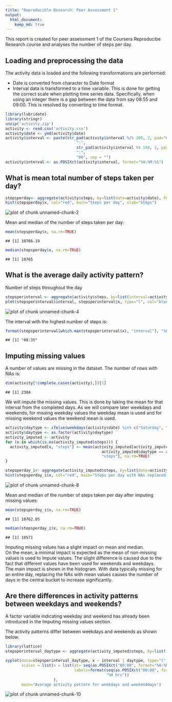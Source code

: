 ```yaml
---
title: "Reproducible Research: Peer Assessment 1"
output: 
  html_document:
    keep_md: true
---
```


This report is created for peer assessment 1 of the Coursera Reproducibe Research course and analyses the number of steps per day. 

## Loading and preprocessing the data

The activity data is loaded and the following transformations are performed:

- Date is converted from character to Date format
- Interval data is transformed to a time variable. This is done for getting the correct scale when plotting
time series data. Specifically, when using an integer there is a gap between the data from say 08:55 and
09:00. This is resolved by converting to time format. 

```r
library(lubridate)
library(stringr)
unzip('activity.zip')
activity <- read.csv('activity.csv')
activity$date <- ymd(activity$date)
activity$interval <- paste(str_pad(activity$interval %/% 100, 2, pad="0"),
                               ":",
                               str_pad(activity$interval %% 100, 2, pad="0"), 
                               ":",
                               "00", sep = "")
activity$interval <- as.POSIXct(activity$interval, format="%H:%M:%S")
```

## What is mean total number of steps taken per day?

```r
stepsperday<- aggregate(activity$steps, by=list(date=activity$date), FUN=sum)
hist(stepsperday$x, col="red", main="Steps per day", xlab="Steps")
```

![plot of chunk unnamed-chunk-2](figure/unnamed-chunk-2-1.png) 

Mean and median of the number of steps taken per day:

```r
mean(stepsperday$x, na.rm=TRUE)
```

```
## [1] 10766.19
```

```r
median(stepsperday$x, na.rm=TRUE)
```

```
## [1] 10765
```

## What is the average daily activity pattern?
Number of steps throughout the day

```r
stepsperinterval <- aggregate(activity$steps, by=list(interval=activity$interval), FUN=function(x) {mean(x, na.rm=TRUE)})
plot(stepsperinterval$interval, stepsperinterval$x, type="l", col="blue", xlab="Interval", ylab="Average number of steps", main="Average daily activity pattern")
```

![plot of chunk unnamed-chunk-4](figure/unnamed-chunk-4-1.png) 

The interval with the highest number of steps is:

```r
format(stepsperinterval[which.max(stepsperinterval$x), "interval"], "%H:%M")
```

```
## [1] "08:35"
```

## Imputing missing values
A number of values are missing in the dataset. The number of rows with NAs is:

```r
dim(activity[!complete.cases(activity),])[1]
```

```
## [1] 2304
```

We will impute the missing values. This is done by taking the mean for that interval from the completed days. As we will compare later weekdays and weekends, for missing weekday values the weekday mean is used and for missing weekend values the weekend mean is used. 


```r
activity$daytype <- ifelse(weekdays(activity$date) %in% c("Saturday", "Sunday"), "weekend", "weekday")
activity$daytype <- as.factor(activity$daytype)
activity_imputed <- activity
for (x in which(is.na(activity_imputed$steps))) {
  activity_imputed[x, "steps"] <- mean(activity_imputed[activity_imputed$interval == activity[x, "interval"] & 
                                          activity_imputed$daytype == activity_imputed[x,"daytype"], 
                                          "steps"], na.rm=TRUE)
}
```


```r
stepsperday_i<- aggregate(activity_imputed$steps, by=list(date=activity_imputed$date), FUN=sum)
hist(stepsperday_i$x, col="red", main="Steps per day with NAs replaced by mean for interval/daytype", xlab="Steps")
```

![plot of chunk unnamed-chunk-8](figure/unnamed-chunk-8-1.png) 

Mean and median of the number of steps taken per day after imputing missing values:

```r
mean(stepsperday_i$x, na.rm=TRUE)
```

```
## [1] 10762.05
```

```r
median(stepsperday_i$x, na.rm=TRUE)
```

```
## [1] 10571
```

Imputing missing values has a slight impact on mean and median.  
On the mean, a minimal impact is expected as the mean of non-missing values is used to impute values. The slight difference is caused due to the fact that different values have been used for weekends and weekdays.  
The main impact is shown in the histogram. With data typically missing for an entire day, replacing the NAs with mean values causes the number of days in the central bucket to increase significantly. 

## Are there differences in activity patterns between weekdays and weekends?

A factor variable indicating weekday and weekend has already been introduced in the Imputing missing values section. 

The activity patterns differ between weekdays and weekends as shown below.


```r
library(lattice)
stepsperinterval_daytype <- aggregate(activity_imputed$steps, by=list(interval=activity_imputed$interval, daytype=activity$daytype), mean)

xyplot(data=stepsperinterval_daytype, x ~ interval | daytype, type="l", layout=c(1,2),
       scales = list(x = list(at= seq(as.POSIXct("00:00", format="%H:%M"), by="6 hour", length = 5),
                              labels=format(seq(as.POSIXct("00:00", format="%H:%M"), by="6 hour", length = 5), 
                                            "%H hrs"))
                     ), 
       main="Average activity pattern for weekdays and weekenddays")
```

![plot of chunk unnamed-chunk-10](figure/unnamed-chunk-10-1.png) 
